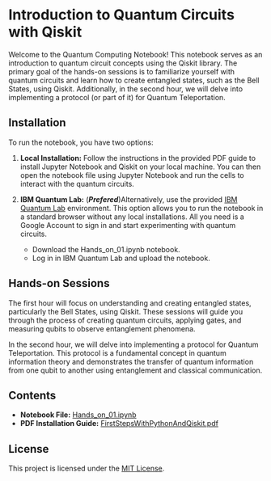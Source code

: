 # Introduction to Quantum Circuits with Qiskit

Welcome to the Quantum Computing Notebook! This notebook serves as an introduction to quantum circuit concepts using the Qiskit library. The primary goal of the hands-on sessions is to familiarize yourself with quantum circuits and learn how to create entangled states, such as the Bell States, using Qiskit. Additionally, in the second hour, we will delve into implementing a protocol (or part of it) for Quantum Teleportation.

## Installation

To run the notebook, you have two options:

1. **Local Installation:** Follow the instructions in the provided PDF guide to install Jupyter Notebook and Qiskit on your local machine. You can then open the notebook file using Jupyter Notebook and run the cells to interact with the quantum circuits.

2. **IBM Quantum Lab:** (***Prefered***)Alternatively, use the provided [IBM Quantum Lab](https://quantum-computing.ibm.com/lab) environment. This option allows you to run the notebook in a standard browser without any local installations. All you need is a Google Account to sign in and start experimenting with quantum circuits.
   - Download the Hands_on_01.ipynb notebook.
   - Log in in IBM Quantum Lab and upload the notebook.

## Hands-on Sessions

The first hour will focus on understanding and creating entangled states, particularly the Bell States, using Qiskit. These sessions will guide you through the process of creating quantum circuits, applying gates, and measuring qubits to observe entanglement phenomena.

In the second hour, we will delve into implementing a protocol for Quantum Teleportation. This protocol is a fundamental concept in quantum information theory and demonstrates the transfer of quantum information from one qubit to another using entanglement and classical communication.

## Contents

- **Notebook File:** [Hands_on_01.ipynb]()
- **PDF Installation Guide:** [FirstStepsWithPythonAndQiskit.pdf]()

## License

This project is licensed under the [MIT License]().

